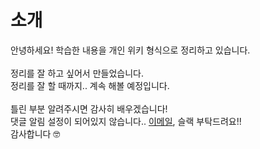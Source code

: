 
# 소개

안녕하세요!
학습한 내용을 개인 위키 형식으로 정리하고 있습니다.<br><br>
정리를 잘 하고 싶어서 만들었습니다. <br>
정리를 잘 할 때까지.. 계속 해볼 예정입니다. <br><br>
틀린 부분 알려주시면 감사히 배우겠습니다!<br>
댓글 알림 설정이 되어있지 않습니다.. <a href="mailto:yeosong@student.42seoul.kr">이메일</a>, 슬랙 부탁드려요!!<br>
감사합니다 🤓
